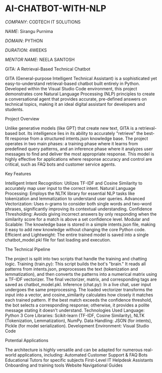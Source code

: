 # AI-CHATBOT-WITH-NLP

*COMPANY*: CODTECH IT SOLUTIONS

*NAME*: Sirangu Purnima

*DOMAIN*: PYTHON

*DURATION*: 4WEEKS

*MENTOR NAME*: NEELA SANTOSH

GITA: A Retrieval-Based Technical Chatbot

GITA (General-purpose Intelligent Technical Assistant) is a sophisticated yet easy-to-understand retrieval-based chatbot built entirely in Python. Developed within the Visual Studio Code environment, this project demonstrates core Natural Language Processing (NLP) principles to create a conversational agent that provides accurate, pre-defined answers on technical topics, making it an ideal digital assistant for developers and students.



Project Overview

Unlike generative models (like GPT) that create new text, GITA is a retrieval-based bot. Its intelligence lies in its ability to accurately "retrieve" the best-fit response from a structured intents.json knowledge base. The project operates in two main phases: a training phase where it learns from predefined query patterns, and an inference phase where it analyzes user messages to find and deliver the most appropriate response. This model is highly effective for applications where response accuracy and control are critical, such as FAQ bots and customer service agents.



Key Features

Intelligent Intent Recognition: Utilizes TF-IDF and Cosine Similarity to accurately map user input to the correct intent.
Natural Language Processing: Employs the NLTK library for essential NLP tasks like tokenization and lemmatization to understand user queries.
Advanced Vectorization: Uses n-grams to consider both single words and two-word phrases, significantly improving its contextual understanding.
Confidence Thresholding: Avoids giving incorrect answers by only responding when the similarity score for a match is above a set confidence level.
Modular and Scalable: The knowledge base is stored in a simple intents.json file, making it easy to add new knowledge without changing the core Python code.
Efficient and Lightweight: The entire trained model is saved into a single chatbot_model.pkl file for fast loading and execution.



The Technical Pipeline

The project is split into two scripts that handle the training and chatting logic.
Training (train.py): This script builds the bot's "brain." It reads all patterns from intents.json, preprocesses the text (tokenization and lemmatization), and then converts the patterns into a numerical matrix using a TF-IDF vectorizer. The final vectorizer, matrix, and corresponding tags are saved as chatbot_model.pkl.
Inference (chat.py): In a live chat, user input undergoes the same preprocessing. The loaded vectorizer transforms the input into a vector, and cosine_similarity calculates how closely it matches each trained pattern. If the best match exceeds the confidence threshold, the bot selects a corresponding response; otherwise, it provides a polite message stating it doesn't understand.
Technologies Used
Language: Python 3
Core Libraries: Scikit-learn (TF-IDF, Cosine Similarity), NLTK (Tokenization, Lemmatization), NumPy.
Data Handling: JSON (for intents), Pickle (for model serialization).
Development Environment: Visual Studio Code



Potential Applications

The architecture is highly versatile and can be adapted for numerous real-world applications, including:
Automated Customer Support & FAQ Bots
Educational Tutors for specific subjects
First-Level IT Helpdesk Assistants
Onboarding and training tools
Website Navigational Guides
